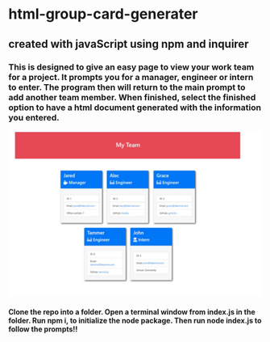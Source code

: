 # html-group-card-generater
## created with javaScript using npm and inquirer
### This is designed to give an easy page to view your work team for a project. It prompts you for a manager, engineer or intern to enter. The program then will return to the main prompt to add another team member. When finished, select the finished option to have a html document generated with the information you entered.

![cover photo for html generator](https://github.com/ZacharyKathe/html-group-card-generater/blob/main/images/cover.JPG)

#### Clone the repo into a folder. Open a terminal window from index.js in the folder. Run npm i, to initialize the node package. Then run node index.js to follow the prompts!!
